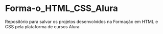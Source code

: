# Forma-o_HTML_CSS_Alura
Repositório para salvar os projetos desenvolvidos na Formação em HTML e CSS pela plataforma de cursos Alura
